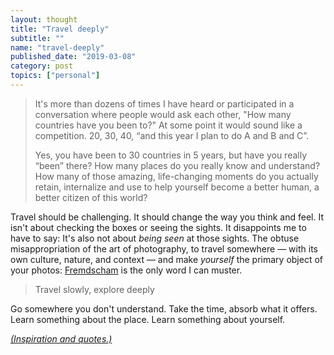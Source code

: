 ```yaml
---
layout: thought
title: "Travel deeply"
subtitle: ""
name: "travel-deeply"
published_date: "2019-03-08"
category: post
topics: ["personal"]
---
```


> It's more than dozens of times I have heard or participated in a conversation
> where people would ask each other, "How many countries have you been to?" At
> some point it would sound like a competition. 20, 30, 40, “and this year I
> plan to do A and B and C”.
>
> Yes, you have been to 30 countries in 5 years, but have you really “been”
> there? How many places do you really know and understand? How many of those
> amazing, life-changing moments do you actually retain, internalize and use to
> help yourself become a better human, a better citizen of this world?

Travel should be challenging. It should change the way you think and feel. It
isn't about checking the boxes or seeing the sights. It disappoints me to have
to say: It's also not about *being seen* at those sights. The obtuse
misappropriation of the art of photography, to travel somewhere &mdash; with its
own culture, nature, and context &mdash; and make *yourself* the primary object
of your photos: [Fremdscham][] is the only word I can muster.

> Travel slowly, explore deeply

Go somewhere you don't understand. Take the time, absorb what it offers. Learn
something about the place. Learn something about yourself.

*[(Inspiration and quotes.)](https://travelmap.net/blog/it-is-not-about-how-many-countries-you-have-been-to/)*

[Fremdscham]: https://en.wikipedia.org/wiki/Vicarious_embarrassment

